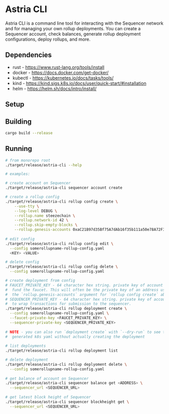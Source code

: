 # Astria CLI

Astria CLI is a command line tool for interacting with the Sequencer network
and for managing your own rollup deployments. You can create a
Sequencer account, check balances, generate rollup deployment configurations,
deploy rollups, and more.

## Dependencies

* rust - <https://www.rust-lang.org/tools/install>
* docker - <https://docs.docker.com/get-docker/>
* kubectl - <https://kubernetes.io/docs/tasks/tools/>
* kind - <https://kind.sigs.k8s.io/docs/user/quick-start/#installation>
* helm - <https://helm.sh/docs/intro/install/>

## Setup

## Building

```sh
cargo build --release
```

## Running

```sh
# from monorepo root
./target/release/astria-cli --help

# examples:

# create account on Sequencer
./target/release/astria-cli sequencer account create

# create a rollup config
./target/release/astria-cli rollup config create \
    --use-tty \
    --log-level DEBUG \
    --rollup.name steezechain \
    --rollup.network-id 42 \
    --rollup.skip-empty-blocks \
    --rollup.genesis-accounts 0xaC21B97d35Bf75A7dAb16f35b111a50e78A72F30:100000000000000000000
  
# edit config
./target/release/astria-cli rollup config edit \
  --config somerollupname-rollup-config.yaml
  <KEY> <VALUE>

# delete config
./target/release/astria-cli rollup config delete \
  --config somerollupname-rollup-config.yaml

# create deployment from config
# FAUCET_PRIVATE_KEY - 64 character hex string. private key of account used to
#  fund the faucet. This will often be the private key of an address used in
#  the `rollup.genesis-accounts` argument for `rollup config create` above.
# SEQUENCER_PRIVATE_KEY - 64 character hex string. private key of account used
#  to wrap transactions for submission to the sequencer.
./target/release/astria-cli rollup deployment create \
  --config somerollupname-rollup-config.yaml \
  --faucet-private-key <FAUCET_PRIVATE_KEY> \
  --sequencer-private-key <SEQUENCER_PRIVATE_KEY>
  
# NOTE - you can also run `deployment create` with `--dry-run` to see the
#  generated k8s yaml without actually creating the deployment
  
# list deployments
./target/release/astria-cli rollup deployment list

# delete deployment
./target/release/astria-cli rollup deplyoment delete \
  --config somerollupname-rollup-config.yaml
  
# get balance of account on Sequencer
./target/release/astria-cli sequencer balance get <ADDRESS> \
  --sequencer_url <SEQUENCER_URL>
  
# get latest block height of Sequencer
./target/release/astria-cli sequencer blockheight get \
  --sequencer_url <SEQUENCER_URL>
```
